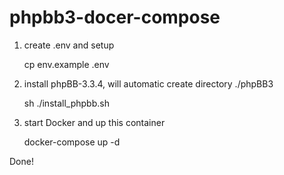 # phpbb3-docer-compose

1. create .env and setup

    cp env.example .env

2. install phpBB-3.3.4, will automatic create directory ./phpBB3

    sh ./install_phpbb.sh

3. start Docker and up this container

    docker-compose up -d

Done!